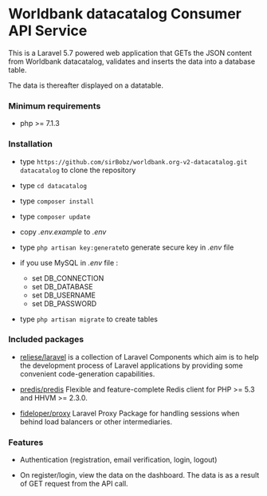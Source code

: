 # Worldbank datacatalog Consumer API Service
This is a Laravel 5.7 powered web application that GETs the JSON content from Worldbank datacatalog, validates and inserts the data into a database table.

The data is thereafter displayed on a datatable.

### Minimum requirements 
* php >= 7.1.3

### Installation ###
* type `https://github.com/sirBobz/worldbank.org-v2-datacatalog.git datacatalog` to clone the repository 
* type `cd datacatalog`
* type `composer install`
* type `composer update`
* copy *.env.example* to *.env*
* type `php artisan key:generate`to generate secure key in *.env* file
* if you use MySQL in *.env* file :
   * set DB_CONNECTION
   * set DB_DATABASE
   * set DB_USERNAME
   * set DB_PASSWORD

* type `php artisan migrate` to create tables


### Included packages ###

* [reliese/laravel](https://github.com/reliese/laravel) is a collection of Laravel Components which aim is to help the development process of Laravel applications by providing some convenient code-generation capabilities.

* [predis/predis](https://github.com/nrk/predis) Flexible and feature-complete Redis client for PHP >= 5.3 and HHVM >= 2.3.0.


* [fideloper/proxy](https://github.com/fideloper/TrustedProxy) Laravel Proxy Package for handling sessions when behind load balancers or other intermediaries.

### Features ###


* Authentication (registration, email verification, login, logout)

* On register/login, view the data on the dashboard. The data is as a result of GET request from the API call.

